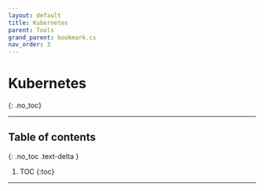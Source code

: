 ```yaml
---
layout: default
title: Kubernetes
parent: Tools
grand_parent: bookmark.cs
nav_order: 3
---
```


# Kubernetes
{: .no_toc}

---

## Table of contents
{: .no_toc .text-delta }

1. TOC
{:toc}

---
